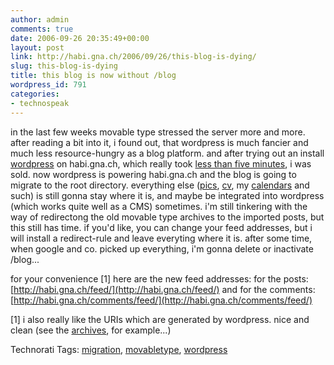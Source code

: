 ```yaml
---
author: admin
comments: true
date: 2006-09-26 20:35:49+00:00
layout: post
link: http://habi.gna.ch/2006/09/26/this-blog-is-dying/
slug: this-blog-is-dying
title: this blog is now without /blog
wordpress_id: 791
categories:
- technospeak
---
```


in the last few weeks movable type stressed the server more and more. after reading a bit into it, i found out, that wordpress is much fancier and much less resource-hungry as a blog platform.
and after trying out an install [wordpress](http://wordpress.org/) on habi.gna.ch, which really took [less than five minutes](http://wiki.wordpress.org/?pagename=5MinuteInstallation), i was sold. now wordpress is powering habi.gna.ch and the blog is going to migrate to the root directory. everything else ([pics](http://habi.gna.ch/pics/), [cv](http://habi.gna.ch/cv/), my [calendars](http://habi.gna.ch/cal/) and such) is still gonna stay where it is, and maybe be integrated into wordpress (which works quite well as a CMS) sometimes.
i'm still tinkering with the way of redirectong the old movable type archives to the imported posts, but this still has time.
if you'd like, you can change your feed addresses, but i will install a redirect-rule and leave everyting where it is.
after some time, when google and co. picked up everything, i'm gonna delete or inactivate /blog...

for your convenience [1] here are the new feed addresses:
for the posts: [http://habi.gna.ch/feed/](http://habi.gna.ch/feed/) and for the comments: [http://habi.gna.ch/comments/feed/](http://habi.gna.ch/comments/feed/)

[1] i also really like the URIs which are generated by wordpress. nice and clean (see the [archives](http://habi.gna.ch/2006/09/26/mercedes-mixed-tape-15/), for example...)



Technorati Tags: [migration](http://www.technorati.com/tag/migration), [movabletype](http://www.technorati.com/tag/movabletype), [wordpress](http://www.technorati.com/tag/wordpress)
